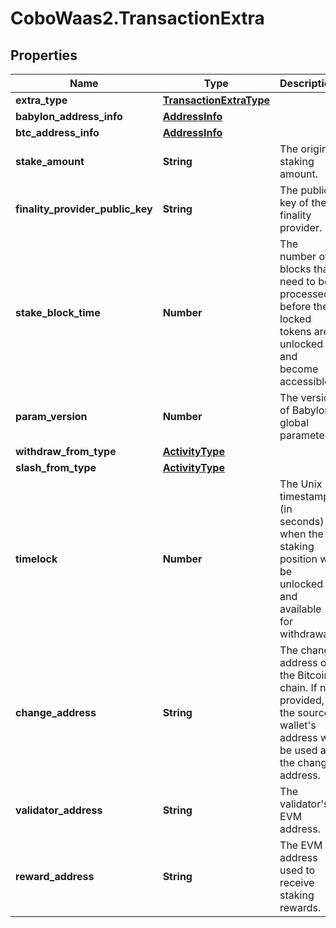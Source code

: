 # CoboWaas2.TransactionExtra

## Properties

Name | Type | Description | Notes
------------ | ------------- | ------------- | -------------
**extra_type** | [**TransactionExtraType**](TransactionExtraType.md) |  | 
**babylon_address_info** | [**AddressInfo**](AddressInfo.md) |  | [optional] 
**btc_address_info** | [**AddressInfo**](AddressInfo.md) |  | [optional] 
**stake_amount** | **String** | The original staking amount. | [optional] 
**finality_provider_public_key** | **String** | The public key of the finality provider. | [optional] 
**stake_block_time** | **Number** | The number of blocks that need to be processed before the locked tokens are unlocked and become accessible. | [optional] 
**param_version** | **Number** | The version of Babylon global parameters. | [optional] 
**withdraw_from_type** | [**ActivityType**](ActivityType.md) |  | [optional] 
**slash_from_type** | [**ActivityType**](ActivityType.md) |  | [optional] 
**timelock** | **Number** | The Unix timestamp (in seconds) when the staking position will be unlocked and available for withdrawal. | [optional] 
**change_address** | **String** | The change address on the Bitcoin chain. If not provided, the source wallet&#39;s address will be used as the change address. | [optional] 
**validator_address** | **String** | The validator&#39;s EVM address. | [optional] 
**reward_address** | **String** | The EVM address used to receive staking rewards. | [optional] 


